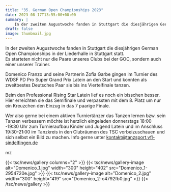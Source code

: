 ```yaml
---
title: "35. German Open Championships 2023"
date: 2023-08-17T13:55:00+00:00
summary: |
    In der zweiten Augustwoche fanden in Stuttgart die diesjährigen German Open Championships in der Liederhalle in Stuttgart statt. Es starteten nicht nur die Paare unseres Clubs bei der GOC, sondern auch einer unserer Trainer.
draft: false
image: thumbnail.jpg
---
```


In der zweiten Augustwoche fanden in Stuttgart die diesjährigen German Open Championships in der Liederhalle in Stuttgart statt.  
Es starteten nicht nur die Paare unseres Clubs bei der GOC, sondern auch einer unserer Trainer.

Domenico Franzo und seine Partnerin Zofia Garbe gingen im Turnier des WDSF PD Pro Super Grand Prix Latein an den Start und konnten als zweitbestes Deutsches Paar sie bis ins Viertelfinale tanzen.

Beim den Professional Rising Star Latein lief es noch ein bisschen besser. Hier erreichten sie das Semifinale und verpassten mit dem 8. Platz um nur ein Kreuzchen den Einzug in das 7 paarige Finale. 

Wer also gerne bei einem aktiven Turniertänzer das Tanzen lernen bzw. sein Tanzen verbessern möchte ist herzlich eingeladen donnerstags 18:00 -19:30 Uhr zum Turnieraufbau Kinder und Jugend Latein und im Anschluss 19:30-21:00 im Tanzkreis in den Clubräumen des TSC vorbeizuschauen und sich selbst ein Bild zu machen. Info gerne unter [kontakt@tanzsport.vfl-sindelfingen.de](mailto:kontakt@tanzsport.vfl-sindelfingen.de)

  
mz

{{< tsc/news/gallery columns="2" >}}
  {{< tsc/news/gallery-image alt="Domenico_1.jpg" width="300" height="402" src="Domenico_1-2954720e.jpg" >}}
  {{< tsc/news/gallery-image alt="Domenico_2.jpg" width="300" height="419" src="Domenico_2-c4792fb0.jpg" >}}
{{< /tsc/news/gallery >}}


